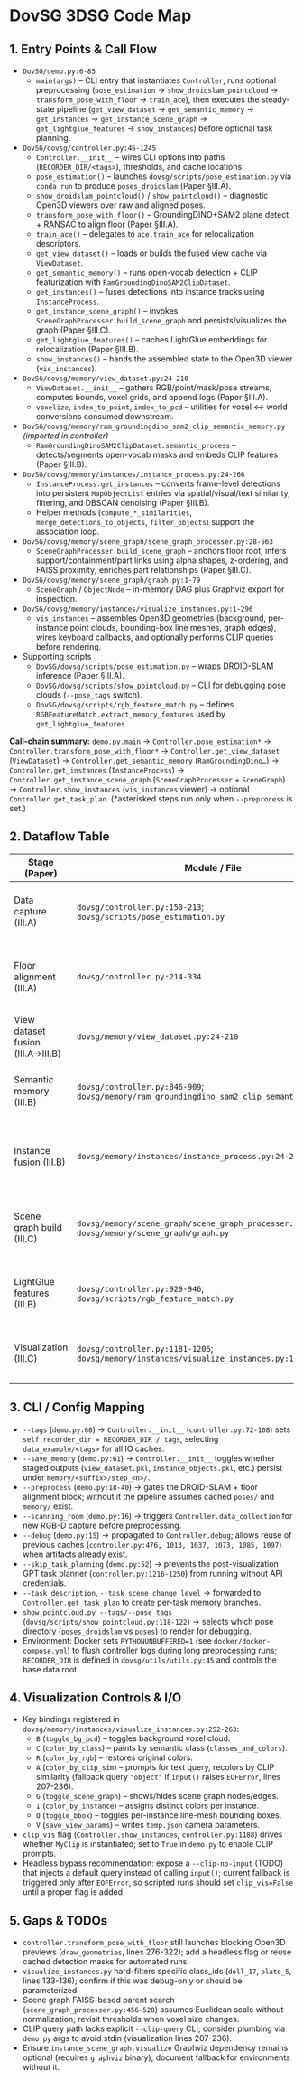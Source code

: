 # DovSG 3DSG Code Map

## 1. Entry Points & Call Flow
- `DovSG/demo.py:6-85`
  - `main(args)` – CLI entry that instantiates `Controller`, runs optional preprocessing (`pose_estimation` → `show_droidslam_pointcloud` → `transform_pose_with_floor` → `train_ace`), then executes the steady-state pipeline (`get_view_dataset` → `get_semantic_memory` → `get_instances` → `get_instance_scene_graph` → `get_lightglue_features` → `show_instances`) before optional task planning.
- `DovSG/dovsg/controller.py:46-1245`
  - `Controller.__init__` – wires CLI options into paths (`RECORDER_DIR/<tags>`), thresholds, and cache locations.
  - `pose_estimation()` – launches `dovsg/scripts/pose_estimation.py` via `conda run` to produce `poses_droidslam` (Paper §III.A).
  - `show_droidslam_pointcloud()` / `show_pointcloud()` – diagnostic Open3D viewers over raw and aligned poses.
  - `transform_pose_with_floor()` – GroundingDINO+SAM2 plane detect + RANSAC to align floor (Paper §III.A).
  - `train_ace()` – delegates to `ace.train_ace` for relocalization descriptors.
  - `get_view_dataset()` – loads or builds the fused view cache via `ViewDataset`.
  - `get_semantic_memory()` – runs open-vocab detection + CLIP featurization with `RamGroundingDinoSAM2ClipDataset`.
  - `get_instances()` – fuses detections into instance tracks using `InstanceProcess`.
  - `get_instance_scene_graph()` – invokes `SceneGraphProcesser.build_scene_graph` and persists/visualizes the graph (Paper §III.C).
  - `get_lightglue_features()` – caches LightGlue embeddings for relocalization (Paper §III.B).
  - `show_instances()` – hands the assembled state to the Open3D viewer (`vis_instances`).
- `DovSG/dovsg/memory/view_dataset.py:24-210`
  - `ViewDataset.__init__` – gathers RGB/point/mask/pose streams, computes bounds, voxel grids, and append logs (Paper §III.A).
  - `voxelize`, `index_to_point`, `index_to_pcd` – utilities for voxel ↔ world conversions consumed downstream.
- `DovSG/dovsg/memory/ram_groundingdino_sam2_clip_semantic_memory.py` *(imported in controller)*
  - `RamGroundingDinoSAM2ClipDataset.semantic_process` – detects/segments open-vocab masks and embeds CLIP features (Paper §III.B).
- `DovSG/dovsg/memory/instances/instance_process.py:24-266`
  - `InstanceProcess.get_instances` – converts frame-level detections into persistent `MapObjectList` entries via spatial/visual/text similarity, filtering, and DBSCAN denoising (Paper §III.B).
  - Helper methods (`compute_*_similarities`, `merge_detections_to_objects`, `filter_objects`) support the association loop.
- `DovSG/dovsg/memory/scene_graph/scene_graph_processer.py:28-563`
  - `SceneGraphProcesser.build_scene_graph` – anchors floor root, infers support/containment/part links using alpha shapes, z-ordering, and FAISS proximity; enriches part relationships (Paper §III.C).
- `DovSG/dovsg/memory/scene_graph/graph.py:1-79`
  - `SceneGraph` / `ObjectNode` – in-memory DAG plus Graphviz export for inspection.
- `DovSG/dovsg/memory/instances/visualize_instances.py:1-296`
  - `vis_instances` – assembles Open3D geometries (background, per-instance point clouds, bounding-box line meshes, graph edges), wires keyboard callbacks, and optionally performs CLIP queries before rendering.
- Supporting scripts
  - `DovSG/dovsg/scripts/pose_estimation.py` – wraps DROID-SLAM inference (Paper §III.A).
  - `DovSG/dovsg/scripts/show_pointcloud.py` – CLI for debugging pose clouds (`--pose_tags` switch).
  - `DovSG/dovsg/scripts/rgb_feature_match.py` – defines `RGBFeatureMatch.extract_memory_features` used by `get_lightglue_features`.

**Call-chain summary:** `demo.py.main` → `Controller.pose_estimation*` → `Controller.transform_pose_with_floor*` → `Controller.get_view_dataset` (`ViewDataset`) → `Controller.get_semantic_memory` (`RamGroundingDino…`) → `Controller.get_instances` (`InstanceProcess`) → `Controller.get_instance_scene_graph` (`SceneGraphProcesser` + `SceneGraph`) → `Controller.show_instances` (`vis_instances` viewer) → optional `Controller.get_task_plan`. (*asterisked steps run only when `--preprocess` is set.)

## 2. Dataflow Table
| Stage (Paper) | Module / File | Key Functions | Inputs → Outputs | Notes |
| --- | --- | --- | --- | --- |
| Data capture (III.A) | `dovsg/controller.py:150-213`; `dovsg/scripts/pose_estimation.py` | `Controller.pose_estimation` | `RECORDER_DIR/<tag>/{rgb,depth,mask,point,calib}` → `poses_droidslam/*.txt` (camera-to-world) | Executes DROID-SLAM via subprocess; stride fixed to 1 to match paper’s dense trajectories. |
| Floor alignment (III.A) | `dovsg/controller.py:214-334` | `transform_pose_with_floor`, `process_floor_points`, `ransac_plane_fitting` | `poses_droidslam`, SAM2 floor masks → corrected `poses/*.txt`, floor-aligned point clouds | Uses GroundingDINO+SAM2 to isolate floor, RANSAC to align z-axis, matches paper’s coordinate reset. |
| View dataset fusion (III.A→III.B) | `dovsg/memory/view_dataset.py:24-210` | `ViewDataset.__init__`, `load_data`, `voxelize` | RGB/point/mask/poses → voxel grid metadata, per-frame voxel mappings, `view_dataset.pkl` | Builds global bounds & append logs; caches to avoid recomputation when `save_memory`. |
| Semantic memory (III.B) | `dovsg/controller.py:846-909`; `dovsg/memory/ram_groundingdino_sam2_clip_semantic_memory.py` | `get_semantic_memory`, `RamGroundingDinoSAM2ClipDataset.semantic_process` | ViewDataset frames → detection pickles (`memory/semantic_memory/*.pkl`), `classes_and_colors.json` | Generates open-vocab detections, CLIP features, optional annotated JPGs in `memory/visualize/`. |
| Instance fusion (III.B) | `dovsg/memory/instances/instance_process.py:24-266` | `InstanceProcess.get_instances` | Semantic pickles + voxel mappings → `instance_objects.pkl`, `object_filter_indexes` | Aggregates detections across time via similarity matrices and DBSCAN denoising; enforces unique voxel ownership. |
| Scene graph build (III.C) | `dovsg/memory/scene_graph/scene_graph_processer.py:308-563`; `dovsg/memory/scene_graph/graph.py` | `SceneGraphProcesser.build_scene_graph`, `SceneGraph.add_node`, `SceneGraph.visualize` | Instances + view dataset → `instance_scene_graph.pkl`, Graphviz `scene_graph` diagram | Infers `on` / `inside` / `belong` relationships using alpha-shapes, z-order, FAISS nearest neighbors; renders DAG to disk. |
| LightGlue features (III.B) | `dovsg/controller.py:929-946`; `dovsg/scripts/rgb_feature_match.py` | `get_lightglue_features`, `RGBFeatureMatch.extract_memory_features` | Latest RGB frames → `lightglue_features.pt` | Supports relocalization; no direct impact on viewer but required for downstream tasks. |
| Visualization (III.C) | `dovsg/controller.py:1181-1206`; `dovsg/memory/instances/visualize_instances.py:1-296` | `show_instances`, `vis_instances` | Instances + scene graph + class colors → Open3D window, optional `scene_graph` Graphviz PDF | Integrates background cloud, instance geometries, CLIP queries, keyboard toggles. |

## 3. CLI / Config Mapping
- `--tags` (`demo.py:60`) → `Controller.__init__` (`controller.py:72-108`) sets `self.recorder_dir = RECORDER_DIR / tags`, selecting `data_example/<tags>` for all IO caches.
- `--save_memory` (`demo.py:61`) → `Controller.__init__` toggles whether staged outputs (`view_dataset.pkl`, `instance_objects.pkl`, etc.) persist under `memory/<suffix>/step_<n>/`.
- `--preprocess` (`demo.py:18-40`) → gates the DROID-SLAM + floor alignment block; without it the pipeline assumes cached `poses/` and `memory/` exist.
- `--scanning_room` (`demo.py:16`) → triggers `Controller.data_collection` for new RGB-D capture before preprocessing.
- `--debug` (`demo.py:15`) → propagated to `Controller.debug`; allows reuse of previous caches (`controller.py:476, 1013, 1037, 1073, 1085, 1097`) when artifacts already exist.
- `--skip_task_planning` (`demo.py:52`) → prevents the post-visualization GPT task planner (`controller.py:1216-1250`) from running without API credentials.
- `--task_description`, `--task_scene_change_level` → forwarded to `Controller.get_task_plan` to create per-task memory branches.
- `show_pointcloud.py --tags/--pose_tags` (`dovsg/scripts/show_pointcloud.py:118-122`) → selects which pose directory (`poses_droidslam` vs `poses`) to render for debugging.
- Environment: Docker sets `PYTHONUNBUFFERED=1` (see `docker/docker-compose.yml`) to flush controller logs during long preprocessing runs; `RECORDER_DIR` is defined in `dovsg/utils/utils.py:45` and controls the base data root.

## 4. Visualization Controls & I/O
- Key bindings registered in `dovsg/memory/instances/visualize_instances.py:252-263`:
  - `B` (`toggle_bg_pcd`) – toggles background voxel cloud.
  - `C` (`color_by_class`) – paints by semantic class (`classes_and_colors`).
  - `R` (`color_by_rgb`) – restores original colors.
  - `A` (`color_by_clip_sim`) – prompts for text query, recolors by CLIP similarity (fallback query `"object"` if `input()` raises `EOFError`, lines 207-236).
  - `G` (`toggle_scene_graph`) – shows/hides scene graph nodes/edges.
  - `I` (`color_by_instance`) – assigns distinct colors per instance.
  - `O` (`toggle_bbox`) – toggles per-instance line-mesh bounding boxes.
  - `V` (`save_view_params`) – writes `temp.json` camera parameters.
- `clip_vis` flag (`Controller.show_instances`, `controller.py:1188`) drives whether `MyClip` is instantiated; set to `True` in `demo.py` to enable CLIP prompts.
- Headless bypass recommendation: expose a `--clip-no-input` (TODO) that injects a default query instead of calling `input()`; current fallback is triggered only after `EOFError`, so scripted runs should set `clip_vis=False` until a proper flag is added.

## 5. Gaps & TODOs
- `controller.transform_pose_with_floor` still launches blocking Open3D previews (`draw_geometries`, lines 276-322); add a headless flag or reuse cached detection masks for automated runs.
- `visualize_instances.py` hard-filters specific class_ids (`doll_17`, `plate_5`, lines 133-136); confirm if this was debug-only or should be parameterized.
- Scene graph FAISS-based parent search (`scene_graph_processer.py:456-528`) assumes Euclidean scale without normalization; revisit thresholds when voxel size changes.
- CLIP query path lacks explicit `--clip-query` CLI; consider plumbing via `demo.py` args to avoid stdin (visualization lines 207-236).
- Ensure `instance_scene_graph.visualize` Graphviz dependency remains optional (requires `graphviz` binary); document fallback for environments without it.
